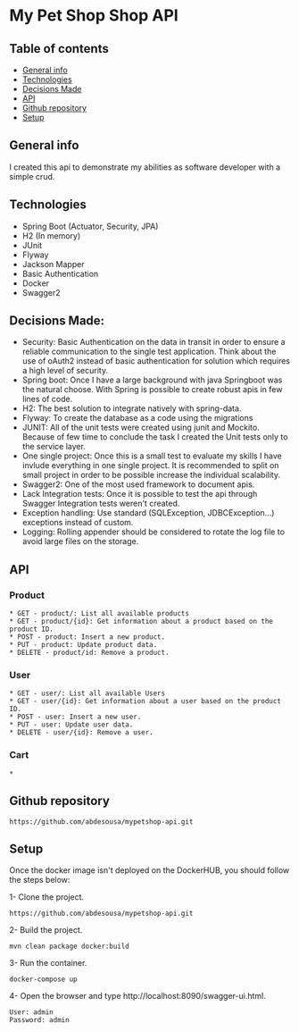 # My Pet Shop Shop API
## Table of contents
* [General info](#general-info)
* [Technologies](#technologies)
* [Decisions Made](#decisions-made)
* [API](#api)
* [Github repository](#github-repository)
* [Setup](#setup)

## General info
I created this api to demonstrate my abilities as software developer with a simple crud.

## Technologies

* Spring Boot (Actuator, Security, JPA)
* H2 (In memory)
* JUnit
* Flyway
* Jackson Mapper
* Basic Authentication
* Docker
* Swagger2

## Decisions Made:
* Security: Basic Authentication on the data in transit in order to ensure a reliable communication to the single test application. Think about the use of oAuth2 instead of basic authentication for 
solution which requires a high level of security.  
* Spring boot: Once I have a large background with java Springboot was the natural choose. With Spring is possible to create robust apis in few lines of code.
* H2: The best solution to integrate natively with spring-data.
* Flyway: To create the database as a code using the migrations 
* JUNIT: All of the unit tests were created using junit and Mockito. Because of few time to conclude the task I created the Unit tests only to the service layer.
* One single project: Once this is a small test to evaluate my skills I have invlude everything in one single project. It is recommended to split on small project in order to be possible increase the individual scalability. 
* Swagger2: One of the most used framework to document apis.
* Lack Integration tests: Once it is possible to test the api through Swagger Integration tests weren't created.
* Exception handling: Use standard (SQLException, JDBCException...) exceptions instead of custom. 
* Logging: Rolling appender should be considered to rotate the log file to avoid large files on the storage.


## API
### Product

```
* GET - product/: List all available products 
* GET - product/{id}: Get information about a product based on the product ID.
* POST - product: Insert a new product.
* PUT - product: Update product data.
* DELETE - product/id: Remove a product.
```
### User
```
* GET - user/: List all available Users 
* GET - user/{id}: Get information about a user based on the product ID.
* POST - user: Insert a new user.
* PUT - user: Update user data.
* DELETE - user/{id}: Remove a user.
```
### Cart
```
*  
```

## Github repository

```
https://github.com/abdesousa/mypetshop-api.git
```


## Setup
Once the docker image isn't deployed on the DockerHUB, you should follow the steps below:

1- Clone the project.

```
https://github.com/abdesousa/mypetshop-api.git
```
2- Build the project. 

```
mvn clean package docker:build
```

3- Run the container.

```
docker-compose up
```

4- Open the browser and type http://localhost:8090/swagger-ui.html.

```
User: admin
Password: admin
```



